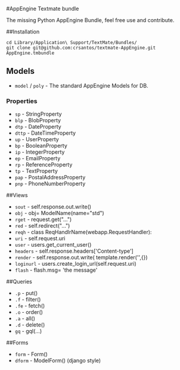 #AppEngine Textmate bundle

The missing Python AppEngine Bundle, feel free use and contribute.

##Installation

	cd Library/Application\ Support/TextMate/Bundles/
	git clone git@github.com:crsantos/textmate-AppEngine.git AppEngine.tmbundle


## Models
* `model` / `poly` - The standard AppEngine Models for DB.

### Properties
* `sp` - StringProperty
* `blp` - BlobProperty
* `dtp` - DateProperty
* `dttp` - DateTimeProperty
* `up` - UserProperty
* `bp` - BooleanProperty
* `ip` - IntegerProperty
* `ep` - EmailProperty
* `rp` - ReferenceProperty
* `tp` - TextProperty
* `pap` - PostalAddressProperty
* `pnp` - PhoneNumberProperty




##Views
* `sout` - self.response.out.write()
* `obj` - obj= ModelName(name="std")
* `rget` - request.get("...")
* `red` - self.redirect("...")
* `reqh` - class ReqHandlrName(webapp.RequestHandler):
* `uri` - self.request.uri
* `user` - users.get_current_user()
* `headers` - self.response.headers['Content-type']
* `render` - self.response.out.write( template.render('',{})
* `loginurl` - users.create_login_url(self.request.uri)
* `flash` - flash.msg= 'the message'



##Queries
* `.p` - put()
* `.f` - filter()
* `.fe` - fetch()
* `.o` - order()
* `.a` - all()
* `.d` - delete()
* `gq` - gql(...)


##Forms
* `form` - Form()
* `dform` - ModelForm() (django style)
